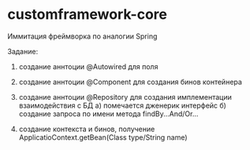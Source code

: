 # customframework-core
Иммитация фреймворка по аналогии Spring

Задание:

1) создание аннтоции @Autowired для поля
2) создание аннтоции @Component для создания бинов контейнера
3) создание аннтоции @Repository для создания имплементации взаимодействия с БД
  а) помечается дженерик интерфейс
  б) создание запроса по имени метода
    findBy...And/Or...
    
4) создание контекста и бинов, получение
  ApplicatioContext.getBean(Class type/String name)
